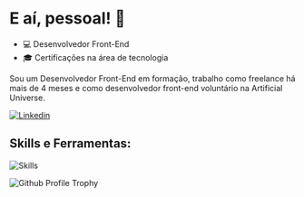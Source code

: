 # E aí, pessoal! :dart:

- :computer: Desenvolvedor Front-End
- :mortar_board: Certificações na área de tecnologia

Sou um Desenvolvedor Front-End em formação, trabalho como freelance há mais de 4 meses e como desenvolvedor front-end voluntário na Artificial Universe.

[![Linkedin](https://img.shields.io/badge/LinkedIn-0077B5?style=flat&logo=linkedin)](https://www.linkedin.com/in/luizhenriquemarcolino/)

## Skills e Ferramentas:

![Skills](https://skillicons.dev/icons?i=html,css,js,figma,vscode,vercel,git,github)

![Github Profile Trophy](https://github-profile-trophy.vercel.app/?username=devluizmarcolino&theme=onedark&no-frame=true&no-bg=true&margin-w=4)
